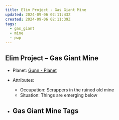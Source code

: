 ```yaml
---
title: Elim Project - Gas Giant Mine
updated: 2024-09-06 02:11:43Z
created: 2024-09-06 02:11:39Z
tags:
  - gas_giant
  - mine
  - pwp
---
```


## Elim Project &ndash; Gas Giant Mine

- Planet: [Gunn - Planet](../../../Gaming/StarsWithoutNumber/PiratesWithoutPlunder/Gunn%20-%20Planet.md)

- Attributes:
   -   Occupation: Scrappers in the ruined old mine
   -   Situation: Things are emerging below

- Gas Giant Mine Tags
	-  
